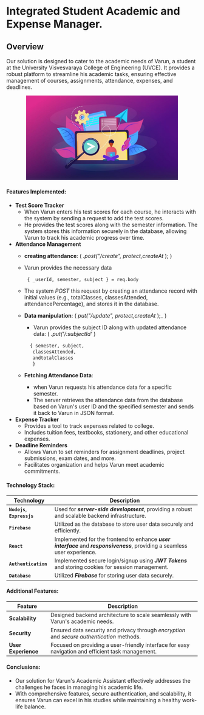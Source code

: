 # Integrated Student Academic and Expense Manager.
## Overview
Our solution is designed to cater to the academic needs of Varun, a student at the University Visvesvaraya College of Engineering (UVCE). It provides a robust platform to streamline his academic tasks, ensuring effective management of courses, assignments, attendance, expenses, and deadlines.
<div style="text-align:center">
    <img src="https://github.com/Rohith1905/impetus24/raw/main/Presentation0.jpg" alt="Description of the image" width="400">
</div>

#### Features Implemented:
- **Test Score Tracker**
   - When Varun enters his test scores for each course, he   interacts with the system by sending a request to add the test  scores.
   - He provides the test scores along with the semester information.
    The system stores this information securely in the database, allowing Varun to track his academic progress over time.
- **Attendance Management**
  - **creating attendance**: ( _.post("/create", protect,createAt_ ); )
  - Varun provides the necessary data
     ```
      { _userId, semester, subject } = req.body 
     ```
  - The system _POST_ this request by creating an attendance record with initial values (e.g., totalClasses, classesAttended, attendancePercentage), and stores it in the database.
                                          
   - **Data manipulation**: ( _put("/update", protect,createAt_ );_ )
      - Varun provides the subject ID along with updated attendance data:  ( *.put('/:subjectId'* )
      ``` 
        { semester, subject, 
         classesAttended, 
         andtotalClasses 
         }
      ```
   - **Fetching Attendance Data**:
      - when Varun requests his attendance data for a specific semester.
      - The server retrieves the attendance data from the database based on Varun's user ID and the specified semester and sends it back to Varun in JSON format.
- **Expense Tracker**
   - Provides a tool to track expenses related to college.
   - Includes tuition fees, textbooks, stationery, and other educational expenses.
- **Deadline Reminders**
   - Allows Varun to set reminders for assignment deadlines, project submissions, exam dates, and more.
   - Facilitates organization and helps Varun meet academic commitments.

#### Technology Stack:
| Technology | Description |
| ---------- | ----------- |
|**`Nodejs`**,  **`Expressjs`**   | Used for *__server-side development__*, providing a robust and scalable backend infrastructure. |
| **`Firebase`** | Utilized as the database to store user data securely and efficiently. |
| **`React`** | Implemented for the frontend to enhance *__user interface__* and *__responsiveness__*, providing a seamless user experience. |
| **`Authentication`** | Implemented secure login/signup using *__JWT Tokens__* and storing cookies for session management. |
| **`Database`** | Utilized *__Firebase__* for storing user data securely. |

#### Additional Features:
| Feature | Description |
| ------- | ----------- |
| **Scalability** | Designed backend architecture to scale seamlessly with Varun's academic needs. |
| **Security** | Ensured data security and privacy through _encryption_ and _secure authentication_ methods. |
| **User Experience** | Focused on providing a user-friendly interface for easy navigation and efficient task management. |

#### Conclusions:
 - Our solution for Varun's Academic Assistant effectively addresses the challenges he faces in managing his academic life.
 - With comprehensive features, secure authentication, and scalability, it ensures Varun can excel in his studies while maintaining a healthy work-life balance.

